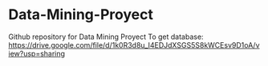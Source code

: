 # Data-Mining-Proyect
Github repository for Data Mining Proyect
To get database: https://drive.google.com/file/d/1k0R3d8u_I4EDJdXSGS5S8kWCEsv9D1oA/view?usp=sharing
